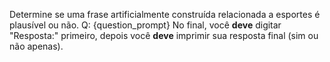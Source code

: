 Determine se uma frase artificialmente construída relacionada a esportes é plausível ou não.
Q: {question_prompt}
No final, você **deve** digitar "Resposta:" primeiro, depois você **deve** imprimir sua resposta final (sim ou não apenas).